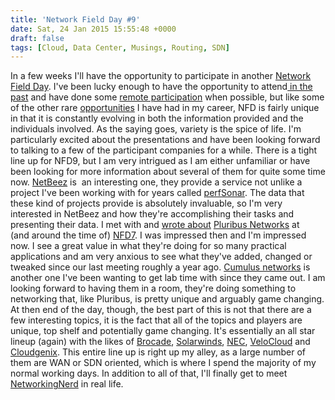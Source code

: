 ```yaml
---
title: 'Network Field Day #9'
date: Sat, 24 Jan 2015 15:55:48 +0000
draft: false
tags: [Cloud, Data Center, Musings, Routing, SDN]
---
```


In a few weeks I'll have the opportunity to participate in another [Network Field Day](http://techfieldday.com/event/nfd9/). I've been lucky enough to have the opportunity to attend[ in the past](http://www.forwardingplane.net/2014/02/network-field-day-7/ "Network Field Day 7") and have done some [remote participation](http://www.forwardingplane.net/2013/03/network-field-day-5/ "Network Field Day 5 – Participate Remotely") when possible, but like some of the other rare [opportunities](http://www.forwardingplane.net/2012/11/scinet-a-privileged-few/ "SCinet, a privileged few") I have had in my career, NFD is fairly unique in that it is constantly evolving in both the information provided and the individuals involved. As the saying goes, variety is the spice of life. I'm particularly excited about the presentations and have been looking forward to talking to a few of the participant companies for a while. There is a tight line up for NFD9, but I am very intrigued as I am either unfamiliar or have been looking for more information about several of them for quite some time now. [NetBeez](http://netbeez.net/) is  an interesting one, they provide a service not unlike a project I've been working with for years called [perfSonar](https://www.perfsonar.net/). The data that these kind of projects provide is absolutely invaluable, so I'm very interested in NetBeez and how they're accomplishing their tasks and presenting their data. I met with and [wrote about](http://www.forwardingplane.net/2014/04/blending-the-network-pluribus-serverswitch/) [Pluribus Networks](http://www.pluribusnetworks.com/) at (and around the time of) [NFD7](http://techfieldday.com/event/nfd7/). I was impressed then and I'm impressed now. I see a great value in what they're doing for so many practical applications and am very anxious to see what they've added, changed or tweaked since our last meeting roughly a year ago. [Cumulus networks](http://cumulusnetworks.com/) is another one I've been wanting to get lab time with since they came out. I am looking forward to having them in a room, they're doing something to networking that, like Pluribus, is pretty unique and arguably game changing. At then end of the day, though, the best part of this is not that there are a few interesting topics, it is the fact that all of the topics and players are unique, top shelf and potentially game changing. It's essentially an all star lineup (again) with the likes of [Brocade](http://www.brocade.com), [Solarwinds](http://www.solarwinds.com/), [NEC](http://www.nec.com), [VeloCloud](http://www.velocloud.com/) and [Cloudgenix](http://www.cloudgenix.com/). This entire line up is right up my alley, as a large number of them are WAN or SDN oriented, which is where I spend the majority of my normal working days. In addition to all of that, I'll finally get to meet [NetworkingNerd](http://twitter.com/networkingnerd) in real life.